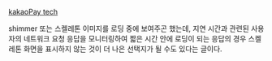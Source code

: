 [kakaoPay tech](https://tech.kakaopay.com/post/skeleton-ui-idea/)

shimmer 또는 스켈레톤 이미지를 로딩 중에 보여주곤 했는데, 지연 시간과 관련된
사용자의 네트워크 요청 응답을 모니터링하여 짧은 시간 안에 로딩이 되는 응답의 경우 스켈레톤 화면을
표시하지 않는 것이 더 나은 선택지가 될 수도 있다는 글이다.